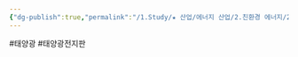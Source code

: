 ```yaml
---
{"dg-publish":true,"permalink":"/1.Study/★ 산업/에너지 산업/2.친환경 에너지/2.태양광/INFO_태양광/태양광 전지판/","created":"2024-11-20T21:02:28.439+09:00","updated":"2025-06-26T17:34:58.143+09:00"}
---
```


#태양광 #태양광전지판 